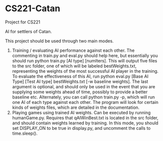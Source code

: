 # CS221-Catan

Project for CS221 

AI for settlers of Catan.

This project should be used through two main modes.
1. Training / evaluating AI performance against each other. The commenting in train.py and eval.py should help here, but essentially you should run python train.py [AI type] [numIters]. This will output five files to the src folder, one of which will be labeled bestWeights.txt, representing the weights of the most successful AI player in the training. To evaluate the effectiveness of this AI, run python eval.py [Base AI Type] [Test AI type] bestWeights.txt [-w baseline weights]. The last argument is optional, and should only be used in the event that you are supplying some weights ahead of time, possibly to provide a better baseline etc. Alternately, you can call python train.py -p, which will run one AI of each type against each other. The program will look for certain kinds of weights files, which are detailed in the documentation.
2. Playing games using trained AI weights. Can be executed by running humanGame.py. Requires that qAIWinBest.txt is located in the src folder, and should contain weights learned by training. In this mode, you should set DISPLAY_ON to be true in display.py, and uncomment the calls to time.sleep(). 

